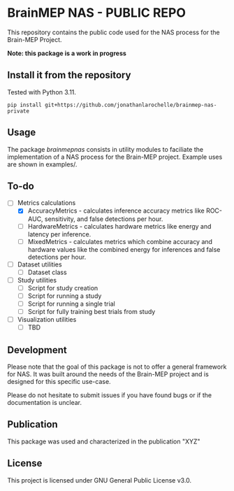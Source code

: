 # BrainMEP NAS - PUBLIC REPO

This repository contains the public code used for the NAS process for the
Brain-MEP Project.

**Note: this package is a work in progress**

## Install it from the repository
Tested with Python 3.11.

```
pip install git+https://github.com/jonathanlarochelle/brainmep-nas-private
```

## Usage
The package *brainmepnas* consists in utility modules to faciliate the 
implementation of a NAS process for the Brain-MEP project. Example uses are
shown in examples/.

## To-do
- [ ] Metrics calculations
  - [x] AccuracyMetrics - calculates inference accuracy metrics like ROC-AUC, 
sensitivity, and false detections per hour.
  - [ ] HardwareMetrics - calculates hardware metrics like energy and latency 
per inference.
  - [ ] MixedMetrics - calculates metrics which combine accuracy and hardware
values like the combined energy for inferences and false detections per hour.
- [ ] Dataset utilities
  - [ ] Dataset class
- [ ] Study utilities
  - [ ] Script for study creation
  - [ ] Script for running a study
  - [ ] Script for running a single trial
  - [ ] Script for fully training best trials from study
- [ ] Visualization utilities
  - [ ] TBD

## Development
Please note that the goal of this package is not to offer a general framework 
for NAS. It was built around the needs of the Brain-MEP project and is designed
for this specific use-case.

Please do not hesitate to submit issues if you have found bugs or if the
documentation is unclear.

## Publication
This package was used and characterized in the publication "XYZ"

## License
This project is licensed under GNU General Public License v3.0.
